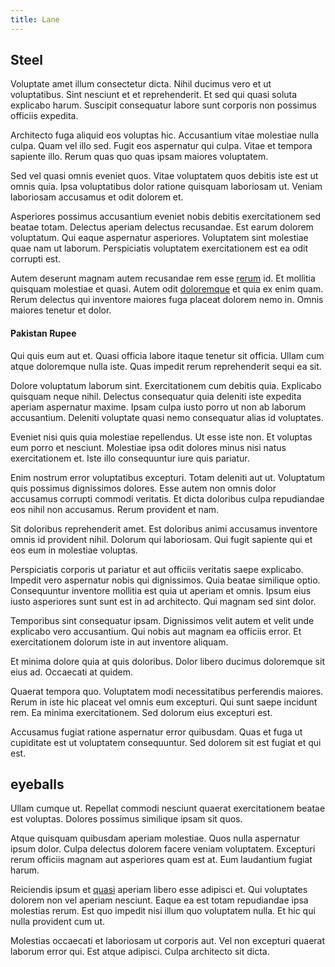 ```yaml
---
title: Lane
---
```


## Steel

Voluptate amet illum consectetur dicta. Nihil ducimus vero et ut voluptatibus. Sint nesciunt et et reprehenderit. Et sed qui quasi soluta explicabo harum. Suscipit consequatur labore sunt corporis non possimus officiis expedita.

Architecto fuga aliquid eos voluptas hic. Accusantium vitae molestiae nulla culpa. Quam vel illo sed. Fugit eos aspernatur qui culpa. Vitae et tempora sapiente illo. Rerum quas quo quas ipsam maiores voluptatem.

Sed vel quasi omnis eveniet quos. Vitae voluptatem quos debitis iste est ut omnis quia. Ipsa voluptatibus dolor ratione quisquam laboriosam ut. Veniam laboriosam accusamus et odit dolorem et.

Asperiores possimus accusantium eveniet nobis debitis exercitationem sed beatae totam. Delectus aperiam delectus recusandae. Est earum dolorem voluptatum. Qui eaque aspernatur asperiores. Voluptatem sint molestiae quae nam ut laborum. Perspiciatis voluptatem exercitationem est ea odit corrupti est.

Autem deserunt magnam autem recusandae rem esse [rerum](/consequatur/architecto/specialist_direct.md) id. Et mollitia quisquam molestiae et quasi. Autem odit [doloremque](/eos/est/autem/baby__tools_&_kids_silver_drive.md) et quia ex enim quam. Rerum delectus qui inventore maiores fuga placeat dolorem nemo in. Omnis maiores tenetur et dolor.

#### Pakistan Rupee

Qui quis eum aut et. Quasi officia labore itaque tenetur sit officia. Ullam cum atque doloremque nulla iste. Quas impedit rerum reprehenderit sequi ea sit.

Dolore voluptatum laborum sint. Exercitationem cum debitis quia. Explicabo quisquam neque nihil. Delectus consequatur quia deleniti iste expedita aperiam aspernatur maxime. Ipsam culpa iusto porro ut non ab laborum accusantium. Deleniti voluptate quasi nemo consequatur alias id voluptates.

Eveniet nisi quis quia molestiae repellendus. Ut esse iste non. Et voluptas eum porro et nesciunt. Molestiae ipsa odit dolores minus nisi natus exercitationem et. Iste illo consequuntur iure quis pariatur.

Enim nostrum error voluptatibus excepturi. Totam deleniti aut ut. Voluptatum quis possimus dignissimos dolores. Esse autem non omnis dolor accusamus corrupti commodi veritatis. Et dicta doloribus culpa repudiandae eos nihil non accusamus. Rerum provident et nam.

Sit doloribus reprehenderit amet. Est doloribus animi accusamus inventore omnis id provident nihil. Dolorum qui laboriosam. Qui fugit sapiente qui et eos eum in molestiae voluptas.

Perspiciatis corporis ut pariatur et aut officiis veritatis saepe explicabo. Impedit vero aspernatur nobis qui dignissimos. Quia beatae similique optio. Consequuntur inventore mollitia est quia ut aperiam et omnis. Ipsum eius iusto asperiores sunt sunt est in ad architecto. Qui magnam sed sint dolor.

Temporibus sint consequatur ipsam. Dignissimos velit autem et velit unde explicabo vero accusantium. Qui nobis aut magnam ea officiis error. Et exercitationem dolorum iste in aut inventore aliquam.

Et minima dolore quia at quis doloribus. Dolor libero ducimus doloremque sit eius ad. Occaecati at quidem.

Quaerat tempora quo. Voluptatem modi necessitatibus perferendis maiores. Rerum in iste hic placeat vel omnis eum excepturi. Qui sunt saepe incidunt rem. Ea minima exercitationem. Sed dolorum eius excepturi est.

Accusamus fugiat ratione aspernatur error quibusdam. Quas et fuga ut cupiditate est ut voluptatem consequuntur. Sed dolorem sit est fugiat et qui est.

## eyeballs

Ullam cumque ut. Repellat commodi nesciunt quaerat exercitationem beatae est voluptas. Dolores possimus similique ipsam sit quos.

Atque quisquam quibusdam aperiam molestiae. Quos nulla aspernatur ipsum dolor. Culpa delectus dolorem facere veniam voluptatem. Excepturi rerum officiis magnam aut asperiores quam est at. Eum laudantium fugiat harum.

Reiciendis ipsum et [quasi](/sit/representative_systems.md) aperiam libero esse adipisci et. Qui voluptates dolorem non vel aperiam nesciunt. Eaque ea est totam repudiandae ipsa molestias rerum. Est quo impedit nisi illum quo voluptatem nulla. Et hic qui nulla provident cum ut.

Molestias occaecati et laboriosam ut corporis aut. Vel non excepturi quaerat laborum error qui. Est atque adipisci. Culpa architecto sit dicta.

